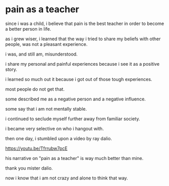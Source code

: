 # pain as a teacher

since i was a child, i believe that pain is the best teacher in order to become a better person in life. 

as i grew wiser, i learned that the way i tried to share my beliefs with other people, was not a pleasant experience.

i was, and still am, misunderstood.

i share my personal and painful experiences because i see it as a positive story.

i learned so much out it because i got out of those tough experiences.

most people do not get that. 

some described me as a negative person and a negative influence. 

some say that i am not mentally stable.

i continued to seclude myself further away from familiar society.

i became very selective on who i hangout with.

then one day, i stumbled upon a video by ray dalio. 

https://youtu.be/Tfrrubw7pcE

his narrative on "pain as a teacher" is way much better than mine. 

thank you mister dalio.

now i know that i am not crazy and alone to think that way.
